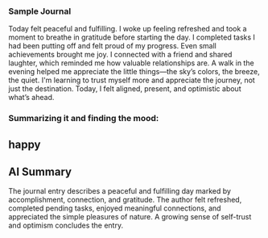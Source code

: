 ### Sample Journal
Today felt peaceful and fulfilling. I woke up feeling refreshed and took a moment to breathe in gratitude before starting the day. I completed tasks I had been putting off and felt proud of my progress. Even small achievements brought me joy. I connected with a friend and shared laughter, which reminded me how valuable relationships are. A walk in the evening helped me appreciate the little things—the sky’s colors, the breeze, the quiet. I'm learning to trust myself more and appreciate the journey, not just the destination. Today, I felt aligned, present, and optimistic about what’s ahead.

### Summarizing it and finding the mood:
## happy

## AI Summary

The journal entry describes a peaceful and fulfilling day marked by accomplishment, connection, and gratitude. The author felt refreshed, completed pending tasks, enjoyed meaningful connections, and appreciated the simple pleasures of nature. A growing sense of self-trust and optimism concludes the entry.
